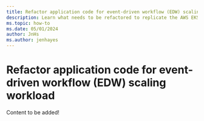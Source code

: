 ```yaml
---
title: Refactor application code for event-driven workflow (EDW) scaling workload
description: Learn what needs to be refactored to replicate the AWS EKS Scaling with KEDA and Karpenter event driven workflow (EDW) workload in Azure.
ms.topic: how-to
ms.date: 05/01/2024
author: JnHs
ms.author: jenhayes
---
```


# Refactor application code for event-driven workflow (EDW) scaling workload

Content to be added!